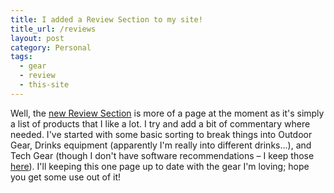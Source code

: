 ```yaml
---
title: I added a Review Section to my site!
title_url: /reviews
layout: post
category: Personal
tags:
  - gear
  - review
  - this-site
---
```

Well, the [new Review Section](/reviews) is more of a page at the moment as it's simply a list of products that I like a lot. I try and add a bit of commentary where needed. I've started with some basic sorting to break things into Outdoor Gear, Drinks equipment (apparently I'm really into different drinks...), and Tech Gear (though I don't have software recommendations – I keep those [here](/notes/my-awesome-mac-setup)). I'll keeping this one page up to date with the gear I'm loving; hope you get some use out of it!